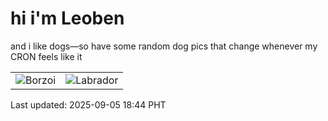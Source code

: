 # hi i'm Leoben

and i like dogs—so have some random dog pics that change whenever my CRON feels like it

|  |  |
|--------|----------|
| ![Borzoi](https://random-dog-vercel.vercel.app/api/random-borzoi?v=1757069081) | ![Labrador](https://random-dog-vercel.vercel.app/api/random-labrador?v=1757069081) |

Last updated: 2025-09-05 18:44 PHT
